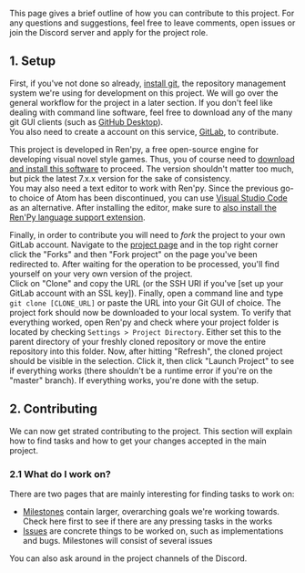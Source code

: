 This page gives a brief outline of how you can contribute to this project. For any questions and suggestions, feel free to leave comments, open issues or join the Discord server and apply for the project role.

## 1. Setup

First, if you've not done so already, [install git](https://git-scm.com/), the repository management system we're using for development on this project. We will go over the general workflow for the project in a later section. If you don't feel like dealing with command line software, feel free to download any of the many git GUI clients (such as [GitHub Desktop](https://desktop.github.com/)).  
You also need to create a account on this service, [GitLab](gitlab.com), to contribute.  

This project is developed in Ren'py, a free open-source engine for developing visual novel style games. Thus, you of course need to [download and install this software](https://www.renpy.org/) to proceed. The version shouldn't matter too much, but pick the latest 7.x.x version for the sake of consistency.  
You may also need a text editor to work with Ren'py. Since the previous go-to choice of Atom has been discontinued, you can use [Visual Studio Code](https://code.visualstudio.com/download) as an alternative. After installing the editor, make sure to [also install the Ren'Py language support extension](https://marketplace.visualstudio.com/items?itemName=LuqueDaniel.languague-renpy).

Finally, in order to contribute you will need to *fork* the project to your own GitLab account. Navigate to the [project page](https://gitlab.com/petracord-productions/1st-anniversary-vn) and in the top right corner click the "Forks" and then "Fork project" on the page you've been redirected to. After waiting for the operation to be processed, you'll find yourself on your very own version of the project.  
Click on "Clone" and copy the URL (or the SSH URI if you've [set up your GitLab account with an SSL key]). Finally, open a command line and type `git clone [CLONE_URL]` or paste the URL into your Git GUI of choice. The project fork should now be downloaded to your local system.
To verify that everything worked, open Ren'py and check where your project folder is located by checking `Settings > Project Directory`. Either set this to the parent directory of your freshly cloned repository or move the entire repository into this folder. Now, after hitting "Refresh", the cloned project should be visible in the selection. Click it, then click "Launch Project" to see if everything works (there shouldn't be a runtime error if you're on the "master" branch).
If everything works, you're done with the setup.

## 2. Contributing

We can now get strated contributing to the project. This section will explain how to find tasks and how to get your changes accepted in the main project.

### 2.1 What do I work on?

There are two pages that are mainly interesting for finding tasks to work on:

* [Milestones](https://gitlab.com/petracord-productions/1st-anniversary-vn/-/milestones) contain larger, overarching goals we're working towards. Check here first to see if there are any pressing tasks in the works
* [Issues](https://gitlab.com/petracord-productions/1st-anniversary-vn/-/issues) are concrete things to be worked on, such as implementations and bugs. Milestones will consist of several issues

You can also ask around in the project channels of the Discord.

